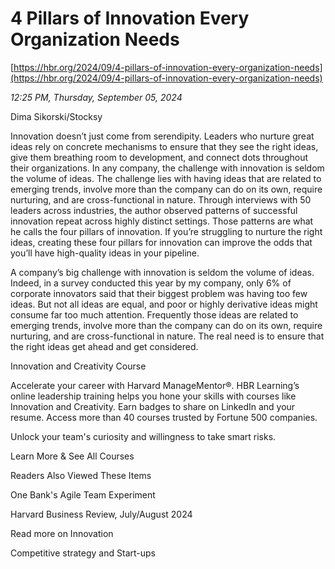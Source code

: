 # 4 Pillars of Innovation Every Organization Needs

[https://hbr.org/2024/09/4-pillars-of-innovation-every-organization-needs](https://hbr.org/2024/09/4-pillars-of-innovation-every-organization-needs)

*12:25 PM, Thursday, September 05, 2024*

Dima Sikorski/Stocksy

Innovation doesn’t just come from serendipity. Leaders who nurture great ideas rely on concrete mechanisms to ensure that they see the right ideas, give them breathing room to development, and connect dots throughout their organizations. In any company, the challenge with innovation is seldom the volume of ideas. The challenge lies with having ideas that are related to emerging trends, involve more than the company can do on its own, require nurturing, and are cross-functional in nature. Through interviews with 50 leaders across industries, the author observed patterns of successful innovation repeat across highly distinct settings. Those patterns are what he calls the four pillars of innovation. If you’re struggling to nurture the right ideas, creating these four pillars for innovation can improve the odds that you’ll have high-quality ideas in your pipeline.

A company’s big challenge with innovation is seldom the volume of ideas. Indeed, in a survey conducted this year by my company, only 6% of corporate innovators said that their biggest problem was having too few ideas. But not all ideas are equal, and poor or highly derivative ideas might consume far too much attention. Frequently those ideas are related to emerging trends, involve more than the company can do on its own, require nurturing, and are cross-functional in nature. The real need is to ensure that the right ideas get ahead and get considered.

Innovation and Creativity Course

Accelerate your career with Harvard ManageMentor®. HBR Learning’s online leadership training helps you hone your skills with courses like Innovation and Creativity. Earn badges to share on LinkedIn and your resume. Access more than 40 courses trusted by Fortune 500 companies.

Unlock your team's curiosity and willingness to take smart risks.

Learn More & See All Courses

Readers Also Viewed These Items

One Bank's Agile Team Experiment

Harvard Business Review, July/August 2024

Read more on Innovation

Competitive strategy and Start-ups

